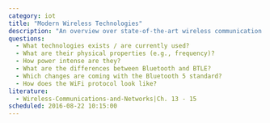 ```yaml
---
category: iot
title: "Modern Wireless Technologies"
description: "An overview over state-of-the-art wireless communication technologies with the focus on security and power-awareness."
questions:
  - What technologies exists / are currently used?
  - What are their physical properties (e.g., frequency)?
  - How power intense are they?
  - What are the differences between Bluetooth and BTLE?
  - Which changes are coming with the Bluetooth 5 standard?
  - How does the WiFi protocol look like?
literature:
  - Wireless-Communications-and-Networks|Ch. 13 - 15
scheduled: 2016-08-22 10:15:00
---
```

